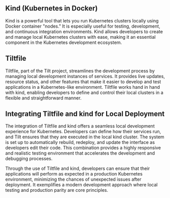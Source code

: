 ## Kind (Kubernetes in Docker)
Kind is a powerful tool that lets you run Kubernetes clusters locally using Docker container "nodes." It is especially useful for testing, development, and continuous integration environments. Kind allows developers to create and manage local Kubernetes clusters with ease, making it an essential component in the Kubernetes development ecosystem.

## Tiltfile
Tiltfile, part of the Tilt project, streamlines the development process by managing local development instances of services. It provides live updates, resource status, and other features that make it easier to develop and test applications in a Kubernetes-like environment. Tiltfile works hand in hand with kind, enabling developers to define and control their local clusters in a flexible and straightforward manner.

## Integrating Tiltfile and kind for Local Deployment
The integration of Tiltfile and kind offers a seamless local development experience for Kubernetes. Developers can define how their services run, and Tilt ensures that they are executed in the local kind cluster. The system is set up to automatically rebuild, redeploy, and update the interface as developers edit their code. This combination provides a highly responsive and realistic testing environment that accelerates the development and debugging processes.

Through the use of Tiltfile and kind, developers can ensure that their applications will perform as expected in a production Kubernetes environment, minimizing the chances of unexpected issues after deployment. It exemplifies a modern development approach where local testing and production parity are core principles.
